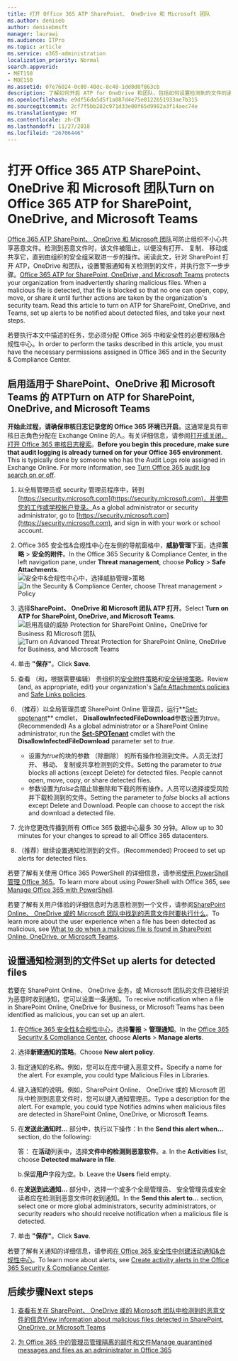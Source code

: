 ```yaml
---
title: 打开 Office 365 ATP SharePoint、 OneDrive 和 Microsoft 团队
ms.author: deniseb
author: denisebmsft
manager: laurawi
ms.audience: ITPro
ms.topic: article
ms.service: o365-administration
localization_priority: Normal
search.appverid:
- MET150
- MOE150
ms.assetid: 07e76024-0c80-40dc-8c48-1dd0d0f863cb
description: 了解如何开启 ATP for OneDrive 和团队，包括如何设置检测到的文件的通知。
ms.openlocfilehash: e9df56da5d5f1a087d4e75e0122b51933ae7b315
ms.sourcegitcommit: 2cf7f5bb282c971d33e00f65d9982a3f14aec74e
ms.translationtype: MT
ms.contentlocale: zh-CN
ms.lasthandoff: 11/27/2018
ms.locfileid: "26706446"
---
```

# <a name="turn-on-office-365-atp-for-sharepoint-onedrive-and-microsoft-teams"></a><span data-ttu-id="ef846-103">打开 Office 365 ATP SharePoint、 OneDrive 和 Microsoft 团队</span><span class="sxs-lookup"><span data-stu-id="ef846-103">Turn on Office 365 ATP for SharePoint, OneDrive, and Microsoft Teams</span></span>

<span data-ttu-id="ef846-p101">[Office 365 ATP SharePoint、 OneDrive 和 Microsoft 团队](atp-for-spo-odb-and-teams.md)可防止组织不小心共享恶意文件。检测到恶意文件时，该文件被阻止，以便没有打开、 复制、 移动或共享它，直到由组织的安全组采取进一步的操作。阅读此文，针对 SharePoint 打开 ATP，OneDrive 和团队，设置警报通知有关检测到的文件，并执行您下一步步骤。</span><span class="sxs-lookup"><span data-stu-id="ef846-p101">[Office 365 ATP for SharePoint, OneDrive, and Microsoft Teams](atp-for-spo-odb-and-teams.md) protects your organization from inadvertently sharing malicious files. When a malicious file is detected, that file is blocked so that no one can open, copy, move, or share it until further actions are taken by the organization's security team. Read this article to turn on ATP for SharePoint, OneDrive, and Teams, set up alerts to be notified about detected files, and take your next steps.</span></span> 
  
<span data-ttu-id="ef846-107">若要执行本文中描述的任务，您必须分配 Office 365 中和安全性的必要权限&amp;合规性中心。</span><span class="sxs-lookup"><span data-stu-id="ef846-107">In order to perform the tasks described in this article, you must have the necessary permissions assigned in Office 365 and in the Security &amp; Compliance Center.</span></span>
  
## <a name="turn-on-atp-for-sharepoint-onedrive-and-microsoft-teams"></a><span data-ttu-id="ef846-108">启用适用于 SharePoint、OneDrive 和 Microsoft Teams 的 ATP</span><span class="sxs-lookup"><span data-stu-id="ef846-108">Turn on ATP for SharePoint, OneDrive, and Microsoft Teams</span></span>

 <span data-ttu-id="ef846-p102">**开始此过程，请确保审核日志记录您的 Office 365 环境已开启**。这通常是具有审核日志角色分配在 Exchange Online 的人。有关详细信息，请参阅[打开或关闭，打开 Office 365 审核日志搜索](turn-audit-log-search-on-or-off.md)。</span><span class="sxs-lookup"><span data-stu-id="ef846-p102">**Before you begin this procedure, make sure that audit logging is already turned on for your Office 365 environment**. This is typically done by someone who has the Audit Logs role assigned in Exchange Online. For more information, see [Turn Office 365 audit log search on or off](turn-audit-log-search-on-or-off.md).</span></span>
  
1. <span data-ttu-id="ef846-112">以全局管理员或 security 管理员程序中，转到[https://security.microsoft.com](https://security.microsoft.com)，并使用您的工作或学校帐户登录。</span><span class="sxs-lookup"><span data-stu-id="ef846-112">As a global administrator or security administrator, go to [https://security.microsoft.com](https://security.microsoft.com), and sign in with your work or school account.</span></span>
    
2. <span data-ttu-id="ef846-113">Office 365 安全性&amp;合规性中心在左侧的导航窗格中，**威胁管理**下面，选择**策略** \> **安全的附件**。</span><span class="sxs-lookup"><span data-stu-id="ef846-113">In the Office 365 Security &amp; Compliance Center, in the left navigation pane, under **Threat management**, choose **Policy** \> **Safe Attachments**.</span></span> <br/><span data-ttu-id="ef846-114">![安全中&amp;合规性中心中，选择威胁管理\>策略](media/08849c91-f043-4cd1-a55e-d440c86442f2.png)</span><span class="sxs-lookup"><span data-stu-id="ef846-114">![In the Security &amp; Compliance Center, choose Threat management \> Policy](media/08849c91-f043-4cd1-a55e-d440c86442f2.png)</span></span>
  
3. <span data-ttu-id="ef846-115">选择**SharePoint、 OneDrive 和 Microsoft 团队 ATP 打开**。</span><span class="sxs-lookup"><span data-stu-id="ef846-115">Select **Turn on ATP for SharePoint, OneDrive, and Microsoft Teams**.</span></span><br/><span data-ttu-id="ef846-116">![启用高级的威胁 Protection for SharePoint Online，OneDrive for Business 和 Microsoft 团队](media/48cfaace-59cc-4e60-bf86-05ff6b99bdbf.png)</span><span class="sxs-lookup"><span data-stu-id="ef846-116">![Turn on Advanced Threat Protection for SharePoint Online, OneDrive for Business, and Microsoft Teams](media/48cfaace-59cc-4e60-bf86-05ff6b99bdbf.png)</span></span>
  
4. <span data-ttu-id="ef846-117">单击 **"保存"**。</span><span class="sxs-lookup"><span data-stu-id="ef846-117">Click **Save**.</span></span>
    
5. <span data-ttu-id="ef846-118">查看 （和，根据需要编辑） 贵组织的[安全附件策略](set-up-atp-safe-attachments-policies.md)和[安全链接策略](set-up-atp-safe-links-policies.md)。</span><span class="sxs-lookup"><span data-stu-id="ef846-118">Review (and, as appropriate, edit) your organization's [Safe Attachments policies](set-up-atp-safe-attachments-policies.md) and [Safe Links policies](set-up-atp-safe-links-policies.md).</span></span>
    
6. <span data-ttu-id="ef846-119">（推荐）以全局管理员或 SharePoint Online 管理员，运行**[Set-spotenant](https://docs.microsoft.com/powershell/module/sharepoint-online/Set-SPOTenant?view=sharepoint-ps)** cmdlet， **DisallowInfectedFileDownload**参数设置为*true*。</span><span class="sxs-lookup"><span data-stu-id="ef846-119">(Recommended) As a global administrator or a SharePoint Online administrator, run the **[Set-SPOTenant](https://docs.microsoft.com/powershell/module/sharepoint-online/Set-SPOTenant?view=sharepoint-ps)** cmdlet with the **DisallowInfectedFileDownload** parameter set to  *true*.</span></span> <br/>
      - <span data-ttu-id="ef846-p103">设置为*true*的块的参数 （除删除） 的所有操作检测到文件。人员无法打开、 移动、 复制或共享检测到的文件。</span><span class="sxs-lookup"><span data-stu-id="ef846-p103">Setting the parameter to *true* blocks all actions (except Delete) for detected files. People cannot open, move, copy, or share detected files.</span></span>
      - <span data-ttu-id="ef846-p104">参数设置为*false*会阻止除删除和下载的所有操作。人员可以选择接受风险并下载检测到的文件。</span><span class="sxs-lookup"><span data-stu-id="ef846-p104">Setting the parameter to *false* blocks all actions except Delete and Download. People can choose to accept the risk and download a detected file.</span></span>  
   
7. <span data-ttu-id="ef846-124">允许您更改传播到所有 Office 365 数据中心最多 30 分钟。</span><span class="sxs-lookup"><span data-stu-id="ef846-124">Allow up to 30 minutes for your changes to spread to all Office 365 datacenters.</span></span>
    
8. <span data-ttu-id="ef846-125">（推荐）继续设置通知检测到的文件。</span><span class="sxs-lookup"><span data-stu-id="ef846-125">(Recommended) Proceed to set up alerts for detected files.</span></span>
    
<span data-ttu-id="ef846-126">若要了解有关使用 Office 365 PowerShell 的详细信息，请参阅[使用 PowerShell 管理 Office 365](https://docs.microsoft.com/office365/enterprise/powershell/manage-office-365-with-office-365-powershell)。</span><span class="sxs-lookup"><span data-stu-id="ef846-126">To learn more about using PowerShell with Office 365, see [Manage Office 365 with PowerShell](https://docs.microsoft.com/office365/enterprise/powershell/manage-office-365-with-office-365-powershell).</span></span> 

<span data-ttu-id="ef846-127">若要了解有关用户体验的详细信息时为恶意检测到一个文件，请参阅[SharePoint Online、 OneDrive 或的 Microsoft 团队中找到的恶意文件时要执行什么](https://support.office.com/article/01e902ad-a903-4e0f-b093-1e1ac0c37ad2)。</span><span class="sxs-lookup"><span data-stu-id="ef846-127">To learn more about the user experience when a file has been detected as malicious, see [What to do when a malicious file is found in SharePoint Online, OneDrive, or Microsoft Teams](https://support.office.com/article/01e902ad-a903-4e0f-b093-1e1ac0c37ad2).</span></span> 
  
## <a name="set-up-alerts-for-detected-files"></a><span data-ttu-id="ef846-128">设置通知检测到的文件</span><span class="sxs-lookup"><span data-stu-id="ef846-128">Set up alerts for detected files</span></span>

<span data-ttu-id="ef846-129">若要在 SharePoint Online、 OneDrive 业务，或 Microsoft 团队的文件已被标识为恶意时收到通知，您可以设置一条通知。</span><span class="sxs-lookup"><span data-stu-id="ef846-129">To receive notification when a file in SharePoint Online, OneDrive for Business, or Microsoft Teams has been identified as malicious, you can set up an alert.</span></span>
  
1. <span data-ttu-id="ef846-130">在[Office 365 安全性&amp;合规性中心](https://security.microsoft.com)，选择**警报** \> **管理通知**。</span><span class="sxs-lookup"><span data-stu-id="ef846-130">In the [Office 365 Security &amp; Compliance Center](https://security.microsoft.com), choose **Alerts** \> **Manage alerts**.</span></span>
    
2. <span data-ttu-id="ef846-131">选择**新建通知的策略**。</span><span class="sxs-lookup"><span data-stu-id="ef846-131">Choose **New alert policy**.</span></span>
    
3. <span data-ttu-id="ef846-p105">指定通知的名称。例如，您可以在库中键入恶意文件。</span><span class="sxs-lookup"><span data-stu-id="ef846-p105">Specify a name for the alert. For example, you could type Malicious Files in Libraries.</span></span>
    
4. <span data-ttu-id="ef846-p106">键入通知的说明。例如，SharePoint Online、 OneDrive 或的 Microsoft 团队中检测到恶意文件时，您可以键入通知管理员。</span><span class="sxs-lookup"><span data-stu-id="ef846-p106">Type a description for the alert. For example, you could type Notifies admins when malicious files are detected in SharePoint Online, OneDrive, or Microsoft Teams.</span></span>
    
5. <span data-ttu-id="ef846-136">在**发送此通知时...** 部分中，执行以下操作：</span><span class="sxs-lookup"><span data-stu-id="ef846-136">In the **Send this alert when...** section, do the following:</span></span> 
    
    <span data-ttu-id="ef846-p107">答： 在**活动**列表中，选择**文件中的检测到恶意软件**。</span><span class="sxs-lookup"><span data-stu-id="ef846-p107">a. In the **Activities** list, choose **Detected malware in file**.</span></span>
    
    <span data-ttu-id="ef846-p108">b.保留**用户**字段为空。</span><span class="sxs-lookup"><span data-stu-id="ef846-p108">b. Leave the **Users** field empty.</span></span> 
    
6. <span data-ttu-id="ef846-141">在**发送到此通知...** 部分中，选择一个或多个全局管理员、 安全管理员或安全读者应在检测到恶意文件时收到通知。</span><span class="sxs-lookup"><span data-stu-id="ef846-141">In the **Send this alert to...** section, select one or more global administrators, security administrators, or security readers who should receive notification when a malicious file is detected.</span></span> 
    
7. <span data-ttu-id="ef846-142">单击 **"保存"**。</span><span class="sxs-lookup"><span data-stu-id="ef846-142">Click **Save**.</span></span>
    
<span data-ttu-id="ef846-143">若要了解有关通知的详细信息，请参阅[在 Office 365 安全性中创建活动通知&amp;合规性中心](create-activity-alerts.md)。</span><span class="sxs-lookup"><span data-stu-id="ef846-143">To learn more about alerts, see [Create activity alerts in the Office 365 Security &amp; Compliance Center](create-activity-alerts.md).</span></span> 
  
## <a name="next-steps"></a><span data-ttu-id="ef846-144">后续步骤</span><span class="sxs-lookup"><span data-stu-id="ef846-144">Next steps</span></span>

1. [<span data-ttu-id="ef846-145">查看有关在 SharePoint、 OneDrive 或的 Microsoft 团队中检测到的恶意文件的信息</span><span class="sxs-lookup"><span data-stu-id="ef846-145">View information about malicious files detected in SharePoint, OneDrive, or Microsoft Teams</span></span>](malicious-files-detected-in-spo-odb-or-teams.md)
    
2. [<span data-ttu-id="ef846-146">为 Office 365 中的管理员管理隔离的邮件和文件</span><span class="sxs-lookup"><span data-stu-id="ef846-146">Manage quarantined messages and files as an administrator in Office 365</span></span>](manage-quarantined-messages-and-files.md)
    

  

